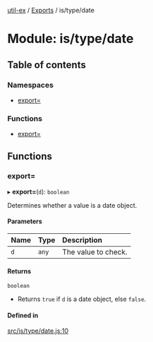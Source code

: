[util-ex](../README.md) / [Exports](../modules.md) / is/type/date

# Module: is/type/date

## Table of contents

### Namespaces

- [export&#x3D;](is_type_date.export_.md)

### Functions

- [export&#x3D;](is_type_date.md#export&#x3D;)

## Functions

### export&#x3D;

▸ **export=**(`d`): `boolean`

Determines whether a value is a date object.

#### Parameters

| Name | Type | Description |
| :------ | :------ | :------ |
| `d` | `any` | The value to check. |

#### Returns

`boolean`

- Returns `true` if `d` is a date object, else `false`.

#### Defined in

[src/is/type/date.js:10](https://github.com/snowyu/util-ex.js/blob/a11fd0d/src/is/type/date.js#L10)

